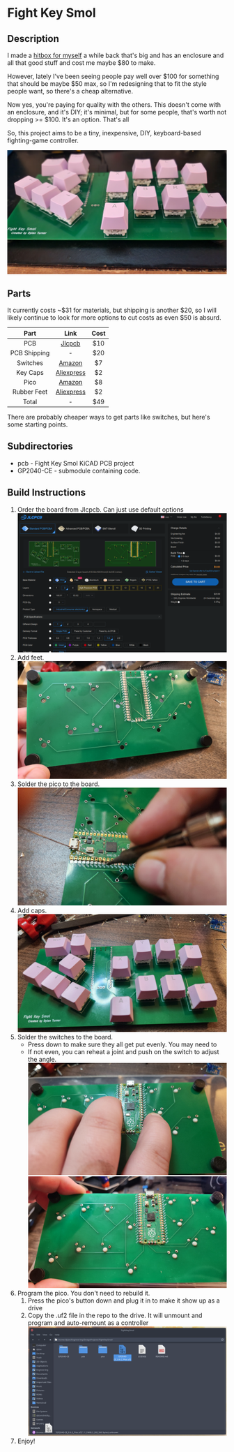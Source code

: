 # Fight Key Smol

## Description

I made a [hitbox for myself](https://hackaday.io/project/185796-fight-key-wide) a while back that's big and has an enclosure and all that good stuff and cost me maybe $80 to make.

However, lately I've been seeing people pay well over $100 for something that should be maybe $50 max, so I'm redesigning that to fit the style people want, so there's a cheap alternative.

Now yes, you're paying for quality with the others. This doesn't come with an enclosure, and it's DIY; it's minimal, but for some people, that's worth not dropping >= $100. It's an option. That's all

So, this project aims to be a tiny, inexpensive, DIY, keyboard-based fighting-game controller.

![Image of Physical Fight Key](pics/board-pic.jpg)

## Parts

It currently costs \~$31 for materials, but shipping is another $20, so I will likely continue to look for more options to cut costs as even $50 is absurd.

| Part         | Link                          | Cost |
|:------------:|:-----------------------------:|:----:|
| PCB          | [Jlcpcb](https://jlcpcb.com/) | $10  |
| PCB Shipping | -                             | $20  |
| Switches     | [Amazon][SwitchLink]          | $7   |
| Key Caps     | [Aliexpress][CapLink]         | $2   |
| Pico         | [Amazon][PicoLink]            | $8   |
| Rubber Feet  | [Aliexpress][FeetLink]        | $2   |
| Total        | -                             | $49  |

There are probably cheaper ways to get parts like switches, but here's some starting points.

[SwitchLink]: https://www.amazon.com/Keyswitch-Replaceable-Switches-Mechanical-Keyboard/dp/B07V4S3QDK/ref=sr_1_1?crid=2KVKUIIAKWWWM&keywords=cherry+mx&qid=1680653938&refinements=p_85%3A2470955011&rnid=2470954011&rps=1&s=electronics&sprefix=cherry+mx%2Celectronics%2C119&sr=1-1 "Amazon"

[CapLink]: https://www.aliexpress.us/item/3256803462871478.html?spm=a2g0o.productlist.main.15.fd98sl21sl21Ub&algo_pvid=9ed2559f-ab14-4ea8-b05c-93050b38520c&algo_exp_id=9ed2559f-ab14-4ea8-b05c-93050b38520c-7&pdp_npi=3%40dis%21USD%211.5%211.12%21%21%21%21%21%4021224e9b16806567975486574d074d%2112000026645768333%21sea%21US%210&curPageLogUid=vViLogs9j2Z2 "Aliexpress"

[PicoLink]: https://www.amazon.com/seeed-studio-Raspberry-Microcontroller-Dual-core/dp/B08TQSDP28/ref=sr_1_5?crid=2AFT7S4T0WLWI&keywords=raspberry+pi+pico&qid=1680652784&s=electronics&sprefix=raspberry+pi+pico%2Celectronics%2C132&sr=1-5 "Amazon"

[FeetLink]: https://www.aliexpress.us/item/3256802824831274.html?spm=a2g0o.productlist.main.3.1d2euhP7uhP7xI&algo_pvid=2fb22ca9-1f01-4ad7-b061-13c82821ac5f&algo_exp_id=2fb22ca9-1f01-4ad7-b061-13c82821ac5f-1&pdp_npi=3%40dis%21USD%214.3%212.75%21%21%21%21%21%4021224e9b16806569370377705d074d%2112000023220982483%21sea%21US%210&curPageLogUid=p8IEdTjMobiL "Aliexpress"

## Subdirectories

- pcb - Fight Key Smol KiCAD PCB project
- GP2040-CE - submodule containing code.

## Build Instructions

1. Order the board from Jlcpcb. Can just use default options
   ![jlcpcb order](pics/jlcpcb-order.png)
2. Add feet.
   ![feet installation](pics/feet-installation.jpg)
3. Solder the pico to the board.
   ![pico soldering](pics/pico-soldering.jpg)
4. Add caps.
   ![cap installation](pics/cap-installation.jpg)
5. Solder the switches to the board.
   - Press down to make sure they all get put evenly. You may need to 
   - If not even, you can reheat a joint and push on the switch to adjust the angle.
   ![press down](pics/press-down.jpg)
   ![switch soldering](pics/keys-soldered.jpg)
6. Program the pico. You don't need to rebuild it.
   1. Press the pico's button down and plug it in to make it show up as a drive
   2. Copy the .uf2 file in the repo to the drive. It will unmount and program and auto-remount as a controller
   ![pico programming](pics/drag-n-drop.png)
7. Enjoy!

